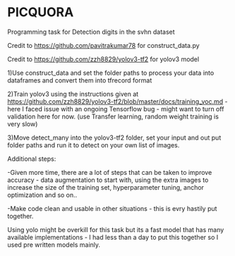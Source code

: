 # PICQUORA
Programming task for Detection digits in the svhn dataset

Credit to https://github.com/pavitrakumar78 for construct_data.py

Credit to https://github.com/zzh8829/yolov3-tf2 for yolov3 model

1)Use construct_data and set the folder paths to process your data into dataframes and convert them into tfrecord format

2)Train yolov3 using the instructions given at https://github.com/zzh8829/yolov3-tf2/blob/master/docs/training_voc.md - here I faced issue with an ongoing Tensorflow bug - might want to turn off validation here for now. (use Transfer learning, random weight training is very slow)

3)Move detect_many into the yolov3-tf2 folder, set your input and out put folder paths and run it to detect  on your own list of images. 

Additional steps:

-Given more time, there are a lot of steps that can be taken to improve accuracy - data augmentation to start with, using the extra images to increase the size of the training set, hyperparameter tuning, anchor optimization and so on..

-Make code clean and usable in other situations - this is evry hastily put together.

Using yolo might be overkill for this task but its a fast model that has many available implementations - I had less than a day to put this together so I used pre written models mainly.

